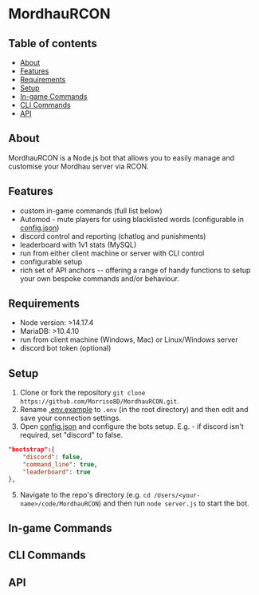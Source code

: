 # MordhauRCON

## Table of contents
* [About](#about)
* [Features](#features)
* [Requirements](#requirements)
* [Setup](#setup)
* [In-game Commands](#in-game-commands)
* [CLI Commands](#cli-commands)
* [API](#api)

## About
MordhauRCON is a Node.js bot that allows you to easily manage and customise your Mordhau server via RCON.

## Features
* custom in-game commands (full list below)
* Automod - mute players for using blacklisted words (configurable in [config.json](/config.json))
* discord control and reporting (chatlog and punishments)
* leaderboard with 1v1 stats (MySQL)
* run from either client machine or server with CLI control
* configurable setup
* rich set of API anchors -- offering a range of handy functions to setup your own bespoke commands and/or behaviour.

## Requirements
* Node version: >14.17.4
* MariaDB: >10.4.10
* run from client machine (Windows, Mac) or Linux/Windows server
* discord bot token (optional)

## Setup
1. Clone or fork the repository ``git clone https://github.com/Morriso8D/MordhauRCON.git``.
2. Rename [.env.example](/.env.example) to ``.env`` (in the root directory) and then edit and save your connection settings.
3. Open [config.json](/config.json) and configure the bots setup. E.g. - if discord isn't required, set "discord" to false.
```json 
"bootstrap":{
    "discord": false,
    "command_line": true,
    "leaderboard": true
},
```
5. Navigate to the repo's directory (e.g. ``cd /Users/<your-name>/code/MordhauRCON``) and then run ``node server.js`` to start the bot.

## In-game Commands

## CLI Commands

## API
